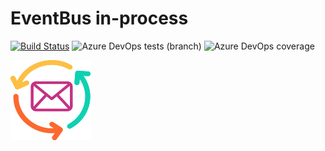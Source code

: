 # EventBus in-process
[![Build Status](https://dev.azure.com/tram23/github/_apis/build/status/nazimkov.eventbus-inprocess?branchName=master)](https://dev.azure.com/tram23/github/_build/latest?definitionId=1&branchName=master)
![Azure DevOps tests (branch)](https://img.shields.io/azure-devops/tests/tram23/github/1/master.svg)
![Azure DevOps coverage](https://img.shields.io/azure-devops/coverage/tram23/github/1/master.svg)

![Alt EventBus in-process](assets/eventbus-inprocess_128x128.png)